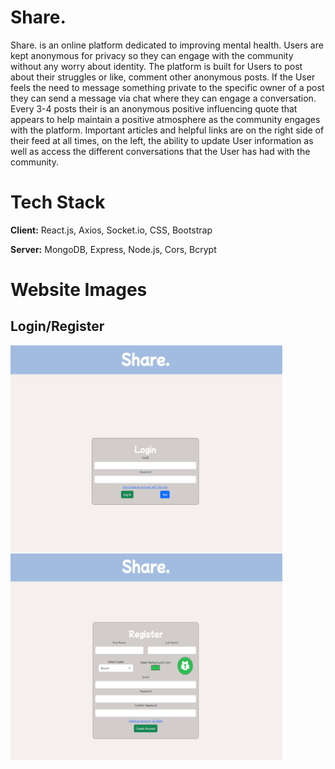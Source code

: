 
# Share.

Share. is an online platform dedicated to improving mental health. Users are kept anonymous for privacy so they can engage with the community without any worry about identity. The platform is built for Users to post about their struggles or like, comment other anonymous posts. If the User feels the need to message something private to the specific owner of a post they can send a message via chat where they can engage a conversation. Every 3-4 posts their is an anonymous positive influencing quote that appears to help maintain a positive atmosphere as the community engages with the platform. Important articles and helpful links are on the right side of their feed at all times, on the left, the ability to update User information as well as access the different conversations that the User has had with the community. 

# Tech Stack

**Client:** React.js, Axios, Socket.io, CSS, Bootstrap

**Server:** MongoDB, Express, Node.js, Cors, Bcrypt


# Website Images

## Login/Register

<img src="https://github.com/JonathanJCisneros/share/blob/master/READMEPhotos/LogIn.png" width="435" height="330" alt="Log-In Page" title="Log-In Page"> <img src="https://github.com/JonathanJCisneros/share/blob/master/READMEPhotos/Register.png" alt="Register Page" width="435" height="330" title="Register Page">
